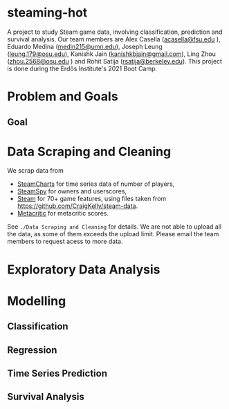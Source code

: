 # steaming-hot
A project to study Steam game data, involving classification, prediction and survival analysis. Our team members are Alex Casella (acasella@fsu.edu
), Eduardo Medina (medin215@umn.edu), Joseph Leung (leung.179@osu.edu), Kanishk Jain (kanishkbjain@gmail.com), Ling Zhou (zhou.2568@osu.edu
) and Rohit Satija (rsatija@berkeley.edu). This project is done during the Erdős Institute's 2021 Boot Camp.

# Problem and Goals

## Goal

# Data Scraping and Cleaning

We scrap data from 
- [SteamCharts](https://steamcharts.com/) for time series data of number of players, 
- [SteamSpy](https://steamspy.com/) for owners and userscores, 
- [Steam](https://store.steampowered.com/) for 70+ game features, using files taken from https://github.com/CraigKelly/steam-data.
- [Metacritic](https://www.metacritic.com/) for metacritic scores.

See ``./Data Scraping and Cleaning`` for details. We are not able to upload all the data, as some of them exceeds the upload limit. Please email the team members to request acess to more data.

# Exploratory Data Analysis



# Modelling

## Classification

## Regression

## Time Series Prediction

## Survival Analysis
